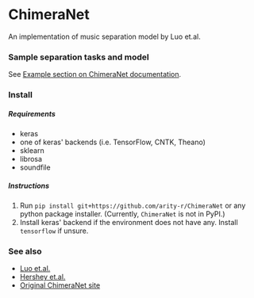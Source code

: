 # ChimeraNet
An implementation of music separation model by Luo et.al.

### Sample separation tasks and model

See [Example section on ChimeraNet documentation](https://arity-r.github.io/ChimeraNet/examples.html).

### Install

##### Requirements

* keras
* one of keras' backends (i.e. TensorFlow, CNTK, Theano)
* sklearn
* librosa
* soundfile

##### Instructions

1. Run `pip install git+https://github.com/arity-r/ChimeraNet` or
any python package installer.
(Currently, `ChimeraNet` is not in PyPI.)
2. Install keras' backend if the environment does not have any.
Install `tensorflow` if unsure.

### See also

* [Luo et.al.](https://arxiv.org/abs/1611.06265)
* [Hershey et.al.](https://arxiv.org/abs/1508.04306)
* [Original ChimeraNet site](http://danetapi.com/chimera)
